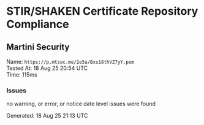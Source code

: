 # STIR/SHAKEN Certificate Repository Compliance

## Martini Security

Name: `https://p.mtsec.me/2e5a/Bxs18thVZ7yY.pem`\
Tested At: 18 Aug 25 20:54 UTC\
Time: 115ms

### Issues

no warning, or error, or notice date level issues were found

Generated: 18 Aug 25 21:13 UTC